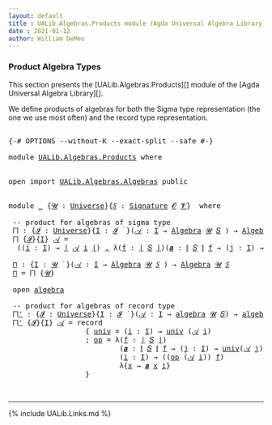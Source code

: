 ```yaml
---
layout: default
title : UALib.Algebras.Products module (Agda Universal Algebra Library)
date : 2021-01-12
author: William DeMeo
---
```


### <a id="product-algebra-types">Product Algebra Types</a>

This section presents the [UALib.Algebras.Products][] module of the [Agda Universal Algebra Library][].

We define products of algebras for both the Sigma type representation (the one we use most often) and the record type representation.

<pre class="Agda">

<a id="453" class="Symbol">{-#</a> <a id="457" class="Keyword">OPTIONS</a> <a id="465" class="Pragma">--without-K</a> <a id="477" class="Pragma">--exact-split</a> <a id="491" class="Pragma">--safe</a> <a id="498" class="Symbol">#-}</a>

<a id="503" class="Keyword">module</a> <a id="510" href="UALib.Algebras.Products.html" class="Module">UALib.Algebras.Products</a> <a id="534" class="Keyword">where</a>


<a id="542" class="Keyword">open</a> <a id="547" class="Keyword">import</a> <a id="554" href="UALib.Algebras.Algebras.html" class="Module">UALib.Algebras.Algebras</a> <a id="578" class="Keyword">public</a>


<a id="587" class="Keyword">module</a> <a id="594" href="UALib.Algebras.Products.html#594" class="Module">_</a> <a id="596" class="Symbol">{</a><a id="597" href="UALib.Algebras.Products.html#597" class="Bound">𝓤</a> <a id="599" class="Symbol">:</a> <a id="601" href="universes.html#551" class="Postulate">Universe</a><a id="609" class="Symbol">}{</a><a id="611" href="UALib.Algebras.Products.html#611" class="Bound">𝑆</a> <a id="613" class="Symbol">:</a> <a id="615" href="UALib.Algebras.Signatures.html#802" class="Function">Signature</a> <a id="625" href="universes.html#613" class="Generalizable">𝓞</a> <a id="627" href="universes.html#617" class="Generalizable">𝓥</a><a id="628" class="Symbol">}</a>  <a id="631" class="Keyword">where</a>

 <a id="639" class="Comment">-- product for algebras of sigma type</a>
 <a id="678" href="UALib.Algebras.Products.html#678" class="Function">⨅</a> <a id="680" class="Symbol">:</a> <a id="682" class="Symbol">{</a><a id="683" href="UALib.Algebras.Products.html#683" class="Bound">𝓘</a> <a id="685" class="Symbol">:</a> <a id="687" href="universes.html#551" class="Postulate">Universe</a><a id="695" class="Symbol">}{</a><a id="697" href="UALib.Algebras.Products.html#697" class="Bound">I</a> <a id="699" class="Symbol">:</a> <a id="701" href="UALib.Algebras.Products.html#683" class="Bound">𝓘</a> <a id="703" href="universes.html#758" class="Function Operator">̇</a> <a id="705" class="Symbol">}(</a><a id="707" href="UALib.Algebras.Products.html#707" class="Bound">𝒜</a> <a id="709" class="Symbol">:</a> <a id="711" href="UALib.Algebras.Products.html#697" class="Bound">I</a> <a id="713" class="Symbol">→</a> <a id="715" href="UALib.Algebras.Algebras.html#1471" class="Function">Algebra</a> <a id="723" href="UALib.Algebras.Products.html#597" class="Bound">𝓤</a> <a id="725" href="UALib.Algebras.Products.html#611" class="Bound">𝑆</a> <a id="727" class="Symbol">)</a> <a id="729" class="Symbol">→</a> <a id="731" href="UALib.Algebras.Algebras.html#1471" class="Function">Algebra</a> <a id="739" class="Symbol">(</a><a id="740" href="UALib.Algebras.Products.html#683" class="Bound">𝓘</a> <a id="742" href="Agda.Primitive.html#636" class="Primitive Operator">⊔</a> <a id="744" href="UALib.Algebras.Products.html#597" class="Bound">𝓤</a><a id="745" class="Symbol">)</a> <a id="747" href="UALib.Algebras.Products.html#611" class="Bound">𝑆</a>
 <a id="750" href="UALib.Algebras.Products.html#678" class="Function">⨅</a> <a id="752" class="Symbol">{</a><a id="753" href="UALib.Algebras.Products.html#753" class="Bound">𝓘</a><a id="754" class="Symbol">}{</a><a id="756" href="UALib.Algebras.Products.html#756" class="Bound">I</a><a id="757" class="Symbol">}</a> <a id="759" href="UALib.Algebras.Products.html#759" class="Bound">𝒜</a> <a id="761" class="Symbol">=</a>
  <a id="765" class="Symbol">((</a><a id="767" href="UALib.Algebras.Products.html#767" class="Bound">i</a> <a id="769" class="Symbol">:</a> <a id="771" href="UALib.Algebras.Products.html#756" class="Bound">I</a><a id="772" class="Symbol">)</a> <a id="774" class="Symbol">→</a> <a id="776" href="UALib.Prelude.Preliminaries.html#7503" class="Function Operator">∣</a> <a id="778" href="UALib.Algebras.Products.html#759" class="Bound">𝒜</a> <a id="780" href="UALib.Algebras.Products.html#767" class="Bound">i</a> <a id="782" href="UALib.Prelude.Preliminaries.html#7503" class="Function Operator">∣</a><a id="783" class="Symbol">)</a> <a id="785" href="UALib.Prelude.Preliminaries.html#5617" class="InductiveConstructor Operator">,</a> <a id="787" class="Symbol">λ(</a><a id="789" href="UALib.Algebras.Products.html#789" class="Bound">f</a> <a id="791" class="Symbol">:</a> <a id="793" href="UALib.Prelude.Preliminaries.html#7503" class="Function Operator">∣</a> <a id="795" href="UALib.Algebras.Products.html#611" class="Bound">𝑆</a> <a id="797" href="UALib.Prelude.Preliminaries.html#7503" class="Function Operator">∣</a><a id="798" class="Symbol">)(</a><a id="800" href="UALib.Algebras.Products.html#800" class="Bound">𝒂</a> <a id="802" class="Symbol">:</a> <a id="804" href="UALib.Prelude.Preliminaries.html#7581" class="Function Operator">∥</a> <a id="806" href="UALib.Algebras.Products.html#611" class="Bound">𝑆</a> <a id="808" href="UALib.Prelude.Preliminaries.html#7581" class="Function Operator">∥</a> <a id="810" href="UALib.Algebras.Products.html#789" class="Bound">f</a> <a id="812" class="Symbol">→</a> <a id="814" class="Symbol">(</a><a id="815" href="UALib.Algebras.Products.html#815" class="Bound">j</a> <a id="817" class="Symbol">:</a> <a id="819" href="UALib.Algebras.Products.html#756" class="Bound">I</a><a id="820" class="Symbol">)</a> <a id="822" class="Symbol">→</a> <a id="824" href="UALib.Prelude.Preliminaries.html#7503" class="Function Operator">∣</a> <a id="826" href="UALib.Algebras.Products.html#759" class="Bound">𝒜</a> <a id="828" href="UALib.Algebras.Products.html#815" class="Bound">j</a> <a id="830" href="UALib.Prelude.Preliminaries.html#7503" class="Function Operator">∣</a><a id="831" class="Symbol">)(</a><a id="833" href="UALib.Algebras.Products.html#833" class="Bound">i</a> <a id="835" class="Symbol">:</a> <a id="837" href="UALib.Algebras.Products.html#756" class="Bound">I</a><a id="838" class="Symbol">)</a> <a id="840" class="Symbol">→</a> <a id="842" class="Symbol">(</a><a id="843" href="UALib.Algebras.Products.html#789" class="Bound">f</a> <a id="845" href="UALib.Algebras.Algebras.html#3348" class="Function Operator">̂</a> <a id="847" href="UALib.Algebras.Products.html#759" class="Bound">𝒜</a> <a id="849" href="UALib.Algebras.Products.html#833" class="Bound">i</a><a id="850" class="Symbol">)</a> <a id="852" class="Symbol">λ{</a><a id="854" href="UALib.Algebras.Products.html#854" class="Bound">x</a> <a id="856" class="Symbol">→</a> <a id="858" href="UALib.Algebras.Products.html#800" class="Bound">𝒂</a> <a id="860" href="UALib.Algebras.Products.html#854" class="Bound">x</a> <a id="862" href="UALib.Algebras.Products.html#833" class="Bound">i</a><a id="863" class="Symbol">}</a>

 <a id="867" href="UALib.Algebras.Products.html#867" class="Function">⊓</a> <a id="869" class="Symbol">:</a> <a id="871" class="Symbol">{</a><a id="872" href="UALib.Algebras.Products.html#872" class="Bound">I</a> <a id="874" class="Symbol">:</a> <a id="876" href="UALib.Algebras.Products.html#597" class="Bound">𝓤</a> <a id="878" href="universes.html#758" class="Function Operator">̇</a> <a id="880" class="Symbol">}(</a><a id="882" href="UALib.Algebras.Products.html#882" class="Bound">𝒜</a> <a id="884" class="Symbol">:</a> <a id="886" href="UALib.Algebras.Products.html#872" class="Bound">I</a> <a id="888" class="Symbol">→</a> <a id="890" href="UALib.Algebras.Algebras.html#1471" class="Function">Algebra</a> <a id="898" href="UALib.Algebras.Products.html#597" class="Bound">𝓤</a> <a id="900" href="UALib.Algebras.Products.html#611" class="Bound">𝑆</a> <a id="902" class="Symbol">)</a> <a id="904" class="Symbol">→</a> <a id="906" href="UALib.Algebras.Algebras.html#1471" class="Function">Algebra</a> <a id="914" href="UALib.Algebras.Products.html#597" class="Bound">𝓤</a> <a id="916" href="UALib.Algebras.Products.html#611" class="Bound">𝑆</a>
 <a id="919" href="UALib.Algebras.Products.html#867" class="Function">⊓</a> <a id="921" class="Symbol">=</a> <a id="923" href="UALib.Algebras.Products.html#678" class="Function">⨅</a> <a id="925" class="Symbol">{</a><a id="926" href="UALib.Algebras.Products.html#597" class="Bound">𝓤</a><a id="927" class="Symbol">}</a>

 <a id="931" class="Keyword">open</a> <a id="936" href="UALib.Algebras.Algebras.html#2401" class="Module">algebra</a>

 <a id="946" class="Comment">-- product for algebras of record type</a>
 <a id="986" href="UALib.Algebras.Products.html#986" class="Function">⨅&#39;</a> <a id="989" class="Symbol">:</a> <a id="991" class="Symbol">{</a><a id="992" href="UALib.Algebras.Products.html#992" class="Bound">𝓘</a> <a id="994" class="Symbol">:</a> <a id="996" href="universes.html#551" class="Postulate">Universe</a><a id="1004" class="Symbol">}{</a><a id="1006" href="UALib.Algebras.Products.html#1006" class="Bound">I</a> <a id="1008" class="Symbol">:</a> <a id="1010" href="UALib.Algebras.Products.html#992" class="Bound">𝓘</a> <a id="1012" href="universes.html#758" class="Function Operator">̇</a> <a id="1014" class="Symbol">}(</a><a id="1016" href="UALib.Algebras.Products.html#1016" class="Bound">𝒜</a> <a id="1018" class="Symbol">:</a> <a id="1020" href="UALib.Algebras.Products.html#1006" class="Bound">I</a> <a id="1022" class="Symbol">→</a> <a id="1024" href="UALib.Algebras.Algebras.html#2401" class="Record">algebra</a> <a id="1032" href="UALib.Algebras.Products.html#597" class="Bound">𝓤</a> <a id="1034" href="UALib.Algebras.Products.html#611" class="Bound">𝑆</a><a id="1035" class="Symbol">)</a> <a id="1037" class="Symbol">→</a> <a id="1039" href="UALib.Algebras.Algebras.html#2401" class="Record">algebra</a> <a id="1047" class="Symbol">(</a><a id="1048" href="UALib.Algebras.Products.html#992" class="Bound">𝓘</a> <a id="1050" href="Agda.Primitive.html#636" class="Primitive Operator">⊔</a> <a id="1052" href="UALib.Algebras.Products.html#597" class="Bound">𝓤</a><a id="1053" class="Symbol">)</a> <a id="1055" href="UALib.Algebras.Products.html#611" class="Bound">𝑆</a>
 <a id="1058" href="UALib.Algebras.Products.html#986" class="Function">⨅&#39;</a> <a id="1061" class="Symbol">{</a><a id="1062" href="UALib.Algebras.Products.html#1062" class="Bound">𝓘</a><a id="1063" class="Symbol">}{</a><a id="1065" href="UALib.Algebras.Products.html#1065" class="Bound">I</a><a id="1066" class="Symbol">}</a> <a id="1068" href="UALib.Algebras.Products.html#1068" class="Bound">𝒜</a> <a id="1070" class="Symbol">=</a> <a id="1072" class="Keyword">record</a>
                  <a id="1097" class="Symbol">{</a> <a id="1099" href="UALib.Algebras.Algebras.html#2499" class="Field">univ</a> <a id="1104" class="Symbol">=</a> <a id="1106" class="Symbol">(</a><a id="1107" href="UALib.Algebras.Products.html#1107" class="Bound">i</a> <a id="1109" class="Symbol">:</a> <a id="1111" href="UALib.Algebras.Products.html#1065" class="Bound">I</a><a id="1112" class="Symbol">)</a> <a id="1114" class="Symbol">→</a> <a id="1116" href="UALib.Algebras.Algebras.html#2499" class="Field">univ</a> <a id="1121" class="Symbol">(</a><a id="1122" href="UALib.Algebras.Products.html#1068" class="Bound">𝒜</a> <a id="1124" href="UALib.Algebras.Products.html#1107" class="Bound">i</a><a id="1125" class="Symbol">)</a>
                  <a id="1145" class="Symbol">;</a> <a id="1147" href="UALib.Algebras.Algebras.html#2513" class="Field">op</a> <a id="1150" class="Symbol">=</a> <a id="1152" class="Symbol">λ(</a><a id="1154" href="UALib.Algebras.Products.html#1154" class="Bound">f</a> <a id="1156" class="Symbol">:</a> <a id="1158" href="UALib.Prelude.Preliminaries.html#7503" class="Function Operator">∣</a> <a id="1160" href="UALib.Algebras.Products.html#611" class="Bound">𝑆</a> <a id="1162" href="UALib.Prelude.Preliminaries.html#7503" class="Function Operator">∣</a><a id="1163" class="Symbol">)</a>
                          <a id="1191" class="Symbol">(</a><a id="1192" href="UALib.Algebras.Products.html#1192" class="Bound">𝒂</a> <a id="1194" class="Symbol">:</a> <a id="1196" href="UALib.Prelude.Preliminaries.html#7581" class="Function Operator">∥</a> <a id="1198" href="UALib.Algebras.Products.html#611" class="Bound">𝑆</a> <a id="1200" href="UALib.Prelude.Preliminaries.html#7581" class="Function Operator">∥</a> <a id="1202" href="UALib.Algebras.Products.html#1154" class="Bound">f</a> <a id="1204" class="Symbol">→</a> <a id="1206" class="Symbol">(</a><a id="1207" href="UALib.Algebras.Products.html#1207" class="Bound">j</a> <a id="1209" class="Symbol">:</a> <a id="1211" href="UALib.Algebras.Products.html#1065" class="Bound">I</a><a id="1212" class="Symbol">)</a> <a id="1214" class="Symbol">→</a> <a id="1216" href="UALib.Algebras.Algebras.html#2499" class="Field">univ</a><a id="1220" class="Symbol">(</a><a id="1221" href="UALib.Algebras.Products.html#1068" class="Bound">𝒜</a> <a id="1223" href="UALib.Algebras.Products.html#1207" class="Bound">j</a><a id="1224" class="Symbol">))</a>
                          <a id="1253" class="Symbol">(</a><a id="1254" href="UALib.Algebras.Products.html#1254" class="Bound">i</a> <a id="1256" class="Symbol">:</a> <a id="1258" href="UALib.Algebras.Products.html#1065" class="Bound">I</a><a id="1259" class="Symbol">)</a> <a id="1261" class="Symbol">→</a> <a id="1263" class="Symbol">((</a><a id="1265" href="UALib.Algebras.Algebras.html#2513" class="Field">op</a> <a id="1268" class="Symbol">(</a><a id="1269" href="UALib.Algebras.Products.html#1068" class="Bound">𝒜</a> <a id="1271" href="UALib.Algebras.Products.html#1254" class="Bound">i</a><a id="1272" class="Symbol">))</a> <a id="1275" href="UALib.Algebras.Products.html#1154" class="Bound">f</a><a id="1276" class="Symbol">)</a>
                          <a id="1304" class="Symbol">λ{</a><a id="1306" href="UALib.Algebras.Products.html#1306" class="Bound">x</a> <a id="1308" class="Symbol">→</a> <a id="1310" href="UALib.Algebras.Products.html#1192" class="Bound">𝒂</a> <a id="1312" href="UALib.Algebras.Products.html#1306" class="Bound">x</a> <a id="1314" href="UALib.Algebras.Products.html#1254" class="Bound">i</a><a id="1315" class="Symbol">}</a>
                  <a id="1335" class="Symbol">}</a>


</pre>

-----------------------

{% include UALib.Links.md %}
